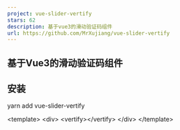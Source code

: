 ```yaml
---
project: vue-slider-vertify
stars: 62
description: 基于vue3的滑动验证码组件
url: https://github.com/MrXujiang/vue-slider-vertify
---
```


基于Vue3的滑动验证码组件
--------------

安装
--

yarn add vue-slider-vertify

<template\>
  <div\>
    <vertify\></vertify\>
  </div\>
</template\>

<script setup\>

</script\>

属性
--

More Production
---------------

name

Description

H5-Dooring

让 H5 制作像搭积木一样简单, 轻松搭建 H5 页面, H5 网站, PC 端网站, LowCode 平台.

V6.Dooring

可视化大屏解决方案, 提供一套可视化编辑引擎, 助力个人或企业轻松定制自己的可视化大屏应用.

dooring-electron-lowcode

基于 electron 的 H5-Dooring 编辑器桌面端.

DooringX

快速高效搭建可视化拖拽平台.

Mitu

一款轻量级且可扩展的图片/图形编辑器解决方案.

赞助 | Sponsored
--------------

开源不易, 有了您的赞助, 我们会做的更好~

技术反馈和交流群 | Technical feedback and communication
-----------------------------------------------

微信：beautifulFront
